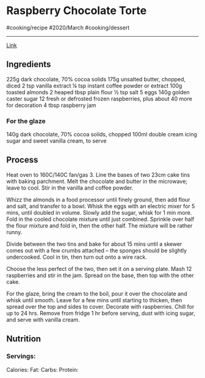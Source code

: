 # Raspberry Chocolate Torte
#cooking/recipe #2020/March #cooking/dessert
- - - -
[Link](https://www.bbcgoodfood.com/recipes/raspberry-chocolate-torte)

## Ingredients
225g dark chocolate, 70% cocoa solids
175g unsalted butter, chopped, diced
2 tsp vanilla extract
¼ tsp instant coffee powder or extract
100g toasted almonds
2 heaped tbsp plain flour
½ tsp salt
5 eggs
140g golden caster sugar
12 fresh or defrosted frozen raspberries, plus about 40 more for decoration
4 tbsp raspberry jam

### For the glaze
140g dark chocolate, 70% cocoa solids, chopped
100ml double cream
icing sugar and sweet vanilla cream, to serve

## Process
Heat oven to 160C/140C fan/gas 3. Line the bases of two 23cm cake tins with baking parchment. Melt the chocolate and butter in the microwave; leave to cool. Stir in the vanilla and coffee powder.

Whizz the almonds in a food processor until finely ground, then add flour and salt, and transfer to a bowl. Whisk the eggs with an electric mixer for 5 mins, until doubled in volume. Slowly add the sugar, whisk for 1 min more. Fold in the cooled chocolate mixture until just combined. Sprinkle over half the flour mixture and fold in, then the other half. The mixture will be rather runny.

Divide between the two tins and bake for about 15 mins until a skewer comes out with a few crumbs attached – the sponges should be slightly undercooked. Cool in tin, then turn out onto a wire rack.

Choose the less perfect of the two, then set it on a serving plate. Mash 12 raspberries and stir in the jam. Spread on the base, then top with the other cake.

For the glaze, bring the cream to the boil, pour it over the chocolate and whisk until smooth. Leave for a few mins until starting to thicken, then spread over the top and sides to cover. Decorate with raspberries. Chill for up to 24 hrs. Remove from fridge 1 hr before serving, dust with icing sugar, and serve with vanilla cream.

## Nutrition
### Servings:
Calories: 
Fat: 
Carbs: 
Protein: 